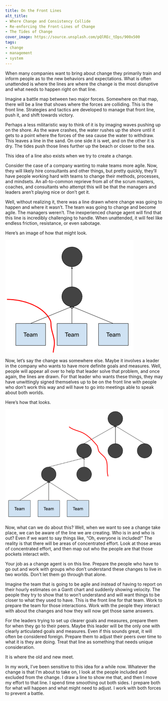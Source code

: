 ```yaml
---
title: On the Front Lines
alt_title: 
- Where Change and Consistency Collide
- Re-enforcing the Front-Lines of Change
- The Tides of Change
cover_image: https://source.unsplash.com/pQlREc_tDps/900x500
tags:
- change
- management
- system
---
```

When many companies want to bring about change they primarily train and inform people as to the new behaviors and expectations. What is often unattended is where the lines are where the change is the most disruptive and what needs to happen right on that line.

Imagine a battle map between two major forces. Somewhere on that map, there will be a line that shows where the forces are colliding. This is the front line. Strategies and tactics are developed to manage that front line, push it, and shift towards victory.

Perhaps a less militaristic way to think of it is by imaging waves pushing up on the shore. As the wave crashes, the water rushes up the shore until it gets to a point where the forces of the sea cause the water to withdraw. This leaves a line in the sand. On one side it is wet, and on the other it is dry. The tides push those lines further up the beach or closer to the sea.

This idea of a line also exists when we try to create a change.

Consider the case of a company wanting to make teams more agile. Now, they will likely hire consultants and other things, but pretty quickly, they’ll have people working hard with teams to change their methods, processes, and mindsets. An all-to-common reprieve from all of the scrum masters, coaches, and consultants who attempt this will be that the managers and leaders aren’t playing nice or don’t get it.

Well, without realizing it, there was a line drawn where change was going to happen and where it wasn’t. The team was going to change and become agile. The managers weren’t. The inexperienced change agent will find that this line is incredibly challenging to handle. When unattended, it will feel like endless friction, resistance, or even sabotage.

Here’s an image of how that might look.

![The line of battle for a team](/images/front-line-team.png)

Now, let’s say the change was somewhere else. Maybe it involves a leader in the company who wants to have more definite goals and measures. Well, people will appear all over to help that leader solve that problem, and once again, the lines are drawn. For that leader who wants these things, they may have unwittingly signed themselves up to be on the front line with people who don’t work this way and will have to go into meetings able to speak about both worlds.

Here’s how that looks. 

![The line of battle for a leader](/images/front-line-org.png)

Now, what can we do about this? Well, when we want to see a change take place, we can be aware of the line we are creating. Who is in and who is out? Even if we want to say things like, “Oh, everyone is included!” The reality is that there will be areas of concentrated effort. Look at those areas of concentrated effort, and then map out who the people are that those pockets interact with.

Your job as a change agent is on this line. Prepare the people who have to go out and work with groups who don’t understand these changes to live in two worlds. Don’t let them go through that alone.

Imagine the team that is going to be agile and instead of having to report on their hourly estimates on a Gantt chart and suddenly showing velocity. The people they try to show that to won’t understand and will want things to be closer to what they used to have. This is the front line for that team. Work to prepare the team for those interactions. Work with the people they interact with about the changes and how they will now get those same answers.

For the leaders trying to set up clearer goals and measures, prepare them for when they go to their peers. Maybe this leader will be the only one with clearly articulated goals and measures. Even if this sounds great, it will often be considered foreign. Prepare them to adjust their peers over time to what it is they are doing. Treat that line as something that needs unique consideration.

It is where the old and new meet.

In my work, I’ve been sensitive to this idea for a while now. Whatever the change is that I’m about to take on, I look at the people included and excluded from the change. I draw a line to show me that, and then I move my effort to that line. I spend time smoothing out both sides. I prepare both for what will happen and what might need to adjust. I work with both forces to prevent a battle.
